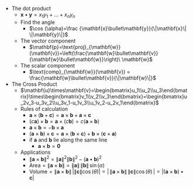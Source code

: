 * The dot product
  * $\mathbf{x}\bullet\mathbf{y}=x_1y_1+...+x_ny_n$
  * Find the angle
    * $\cos (\alpha)=\frac {\mathbf{x}\bullet\mathbf{y}}{\|\mathbf{x}\| \|\mathbf{y}\|}$
  * The vector component
    * $\mathbf{p}=\text{proj}_{\mathbf{w}}(\mathbf{v})=\left(\frac{\mathbf{w}\bullet\mathbf{v}}{\mathbf{w}\bullet\mathbf{w}}\right)\ \mathbf{w}$
  * The scalar component
    * $\text{comp}_{\mathbf{w}}(\mathbf{v}) = \frac{\mathbf{w}\bullet\mathbf{v}}{\|\mathbf{w}\|}$
* The Cross Product
  * $\mathbf{u}\times\mathbf{v}=\begin{bmatrix}u_1\\u_2\\u_3\end{bmatrix}\times\begin{bmatrix}v_1\\v_2\\v_3\end{bmatrix}=\begin{bmatrix}u_2v_3-u_3v_2\\u_3v_1-u_1v_3\\u_1v_2-u_2v_1\end{bmatrix}$
  * Rules of calculation
    * $\mathbf{a}\times (\mathbf{b}+\mathbf{c}) = \mathbf{a}\times\mathbf{b}+\mathbf{a}\times\mathbf{c}$
    * $(c\mathbf{a})\times \mathbf{b} = \mathbf{a}\times(c\mathbf{b}) = c(\mathbf{a}\times\mathbf{b})$
    * $\mathbf{a}\times \mathbf{b} = -\mathbf{b}\times\mathbf{a}$
    * $(\mathbf{a}\times\mathbf{b})\times\mathbf{c} = \mathbf{a}\times(\mathbf{b}\times\mathbf{c}) + \mathbf{b}\times(\mathbf{c}\times\mathbf{a})$
    * if $\mathbf{a}$ and $\mathbf{b}$ lie along the same line
      * $\mathbf{a}\times \mathbf{b} = \mathbf{0}$
  * Applications 
    * $\|\mathbf{a}\times\mathbf{b}\|^2 = \|\mathbf{a}\|^2\|\mathbf{b}\|^2 - (\mathbf{a}\bullet\mathbf{b})^2$
    * $\text{Area} = \|\mathbf{a}\times\mathbf{b}\| =\|\mathbf{a}\|\,\|\mathbf{b}\|\,\sin(\alpha)$
    * $\text{Volume} = \|\mathbf{a}\times\mathbf{b}\|\,\big|\|\mathbf{c}\|\cos(\theta)\big| = \big|\, \|\mathbf{a}\times\mathbf{b}\|\,\|\mathbf{c}\|\cos(\theta)\,\big|=\big| (\mathbf{a}\times\mathbf{b})\bullet\mathbf{c}\big|$
